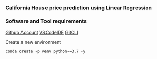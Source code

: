 ### California House price prediction using Linear Regression

### Software and Tool requirements

[Github Account](https://github.com)
[VSCodeIDE](htpps://code.visualstudio.com/)
[GitCLI](htpps://git-scm.com/book/en/v2/)

Create a new environment
```
conda create -p venv python==3.7 -y
```